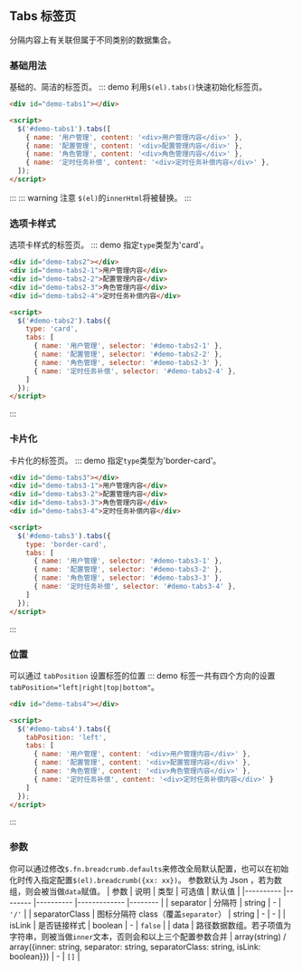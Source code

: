 ## Tabs 标签页
分隔内容上有关联但属于不同类别的数据集合。

### 基础用法
基础的、简洁的标签页。
::: demo 利用`$(el).tabs()`快速初始化标签页。

``` html
<div id="demo-tabs1"></div>

<script>
  $('#demo-tabs1').tabs([
    { name: '用户管理', content: '<div>用户管理内容</div>' },
    { name: '配置管理', content: '<div>配置管理内容</div>' },
    { name: '角色管理', content: '<div>角色管理内容</div>' },
    { name: '定时任务补偿', content: '<div>定时任务补偿内容</div>' },
  ]);
</script>
```
:::
::: warning 注意
`$(el)`的`innerHtml`将被替换。
:::

### 选项卡样式
选项卡样式的标签页。
::: demo 指定`type`类型为'card'。

``` html
<div id="demo-tabs2"></div>
<div id="demo-tabs2-1">用户管理内容</div>
<div id="demo-tabs2-2">配置管理内容</div>
<div id="demo-tabs2-3">角色管理内容</div>
<div id="demo-tabs2-4">定时任务补偿内容</div>

<script>
  $('#demo-tabs2').tabs({
    type: 'card',
    tabs: [
      { name: '用户管理', selector: '#demo-tabs2-1' },
      { name: '配置管理', selector: '#demo-tabs2-2' },
      { name: '角色管理', selector: '#demo-tabs2-3' },
      { name: '定时任务补偿', selector: '#demo-tabs2-4' },
    ]
  });
</script>
```
:::

### 卡片化
卡片化的标签页。
::: demo 指定`type`类型为'border-card'。

``` html
<div id="demo-tabs3"></div>
<div id="demo-tabs3-1">用户管理内容</div>
<div id="demo-tabs3-2">配置管理内容</div>
<div id="demo-tabs3-3">角色管理内容</div>
<div id="demo-tabs3-4">定时任务补偿内容</div>

<script>
  $('#demo-tabs3').tabs({
    type: 'border-card',
    tabs: [
      { name: '用户管理', selector: '#demo-tabs3-1' },
      { name: '配置管理', selector: '#demo-tabs3-2' },
      { name: '角色管理', selector: '#demo-tabs3-3' },
      { name: '定时任务补偿', selector: '#demo-tabs3-4' },
    ]
  });
</script>
```
:::

### 位置
可以通过 `tabPosition` 设置标签的位置
::: demo 标签一共有四个方向的设置 `tabPosition="left|right|top|bottom"`。

``` html
<div id="demo-tabs4"></div>

<script>
  $('#demo-tabs4').tabs({
    tabPosition: 'left',
    tabs: [
      { name: '用户管理', content: '<div>用户管理内容</div>' },
      { name: '配置管理', content: '<div>配置管理内容</div>' },
      { name: '角色管理', content: '<div>角色管理内容</div>' },
      { name: '定时任务补偿', content: '<div>定时任务补偿内容</div>' }
    ]
  });
</script>
```
:::

### 参数
你可以通过修改`$.fn.breadcrumb.defaults`来修改全局默认配置，也可以在初始化时传入指定配置`$(el).breadcrumb({xx: xx})`。
参数默认为 Json ，若为数组，则会被当做`data`赋值。
| 参数      | 说明    | 类型      | 可选值       | 默认值   |
|---------- |-------- |---------- |-------------  |-------- |
| separator     | 分隔符           | string | - | `'/'` |
| separatorClass | 图标分隔符 class（覆盖`separator`） | string | - | - |
| isLink | 是否链接样式 | boolean | - | `false` |
| data | 路径数据数组。若子项值为字符串，则被当做`inner`文本，否则会和以上三个配置参数合并 | array(string) / array({inner: string, separator: string, separatorClass: string, isLink: boolean}}) | - | `[]` |
